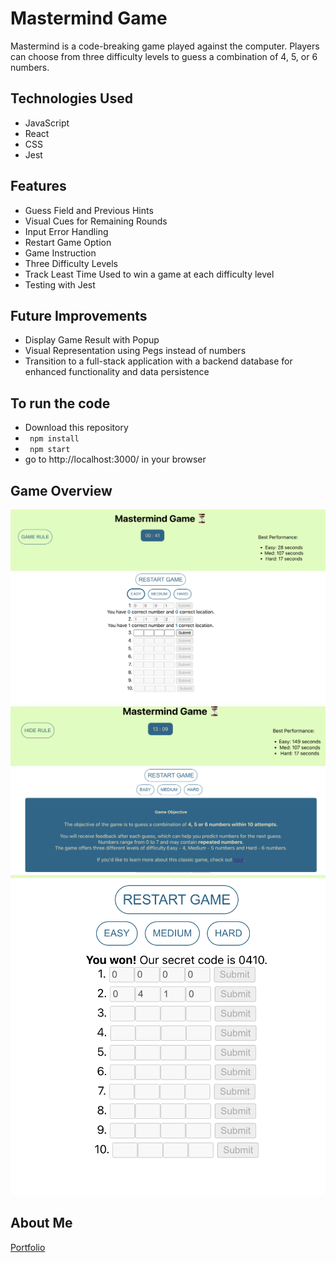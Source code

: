 # Mastermind Game

Mastermind is a code-breaking game played against the computer. Players can choose from three difficulty levels to guess a combination of 4, 5, or 6 numbers.


## Technologies Used

- JavaScript
- React
- CSS
- Jest

## Features

- Guess Field and Previous Hints
- Visual Cues for Remaining Rounds
- Input Error Handling
- Restart Game Option
- Game Instruction
- Three Difficulty Levels
- Track Least Time Used to win a game at each difficulty level
- Testing with Jest

## Future Improvements
- Display Game Result with Popup
- Visual Representation using Pegs instead of numbers
- Transition to a full-stack application with a backend database for enhanced functionality and data persistence

## To run the code
- Download this repository
- ``` npm install```
- ``` npm start```
- go to http://localhost:3000/ in your browser


## Game Overview

![Game Overview](/src/images/mastermind_overview.png)
![Game Instruction](/src/images/game_rule.png)
![Wining a game](/src/images/game_win.png)


## About Me

[Portfolio](https://www.emmacancode.com/)